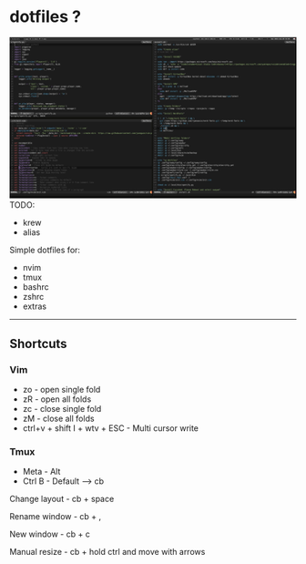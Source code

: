 # dotfiles ?
![alt text](dotfiles.jpg)
TODO:
- krew
- alias

Simple dotfiles for:
- nvim
- tmux
- bashrc
- zshrc
- extras

---
## Shortcuts
### Vim

- zo - open single fold
- zR - open all folds
- zc - close single fold
- zM - close all folds
- ctrl+v + shift I + wtv + ESC - Multi cursor write

### Tmux
* Meta - Alt
* Ctrl B - Default  --> cb

Change layout - cb + space

Rename window - cb + ,

New window - cb + c

Manual resize - cb + hold ctrl and move with arrows
